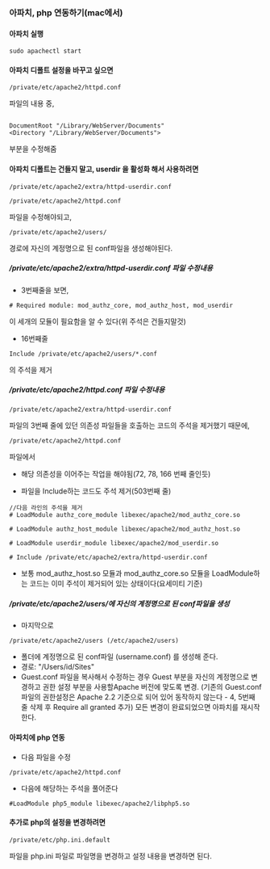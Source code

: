 ### 아파치, php 연동하기(mac에서)

#### 아파치 실행
```shell
sudo apachectl start
```

#### 아파치 디폴트 설정을 바꾸고 싶으면
```shell
/private/etc/apache2/httpd.conf 
```
파일의 내용 중,
```shell

DocumentRoot "/Library/WebServer/Documents" 
<Directory "/Library/WebServer/Documents">
```
부분을 수정해줌

#### 아파치 디폴트는 건들지 말고, userdir 을 활성화 해서 사용하려면
```shell
/private/etc/apache2/extra/httpd-userdir.conf
```

```shell
/private/etc/apache2/httpd.conf
```

파일을 수정해야되고, 
```shell
/private/etc/apache2/users/
```
경로에 자신의 계정명으로 된 conf파일을 생성해야된다.

##### /private/etc/apache2/extra/httpd-userdir.conf 파일 수정내용

- 3번째줄을 보면,
```shell
# Required module: mod_authz_core, mod_authz_host, mod_userdir
```
이 세개의 모듈이 필요함을 알 수 있다(위 주석은 건들지말것)
- 16번째줄 
```shell
Include /private/etc/apache2/users/*.conf 
```
의 주석을 제거


##### /private/etc/apache2/httpd.conf 파일 수정내용
```shell
/private/etc/apache2/extra/httpd-userdir.conf 
```
파일의 3번째 줄에 있던 의존성 파일들을 호출하는 코드의 주석을 제거했기 때문에, 
```shell
/private/etc/apache2/httpd.conf 
```
파일에서 
- 해당 의존성을 이어주는 작업을 해야됨(72, 78, 166 번째 줄인듯)

- 파일을 Include하는 코드도 주석 제거(503번째 줄)

```shell
//다음 라인의 주석을 제거
# LoadModule authz_core_module libexec/apache2/mod_authz_core.so

# LoadModule authz_host_module libexec/apache2/mod_authz_host.so

# LoadModule userdir_module libexec/apache2/mod_userdir.so

# Include /private/etc/apache2/extra/httpd-userdir.conf
```
- 보통 mod_authz_host.so 모듈과 mod_authz_core.so 모듈을 LoadModule하는 코드는 이미 주석이 제거되어 있는 상태이다(요세미티 기준)

##### /private/etc/apache2/users/에 자신의 계정명으로 된 conf파일을 생성

- 마지막으로 
```shell
/private/etc/apache2/users (/etc/apache2/users) 
```
- 폴더에 계정명으로 된 conf파일 (username.conf) 를 생성해 준다. 
- 경로: "/Users/id/Sites"
- Guest.conf 파일을 복사해서 수정하는 경우 Guest 부분을 자신의 계정명으로 변경하고 권한 설정 부분을 사용할Apache 버전에 맞도록 변경. (기존의 Guest.conf파일의 권한설정은 Apache 2.2 기준으로 되어 있어 동작하지 않는다 - 4, 5번째 줄 삭제 후 Require all granted 추가) 모든 변경이 완료되었으면 아파치를 재시작 한다.

#### 아파치에 php 연동
- 다음 파일을 수정
```shell
/private/etc/apache2/httpd.conf
```
- 다음에 해당하는 주석을 풀어준다
```shell
#LoadModule php5_module libexec/apache2/libphp5.so
```

#### 추가로 php의 설정을 변경하려면
```shell
/private/etc/php.ini.default
```
파일을 php.ini 파일로 파일명을 변경하고 설정 내용을 변경하면 된다.

